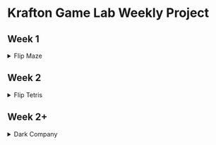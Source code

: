 # Krafton Game Lab Weekly Project

## Week 1
<details>
  <summary>Flip Maze</summary>
  
### Why

우리 게임을 한줄로 요약하면 다음과 같습니다: 

**“시점을 변화하며 / 장애물을 피하고/ 원거리 무기(자동 공격)로 몰려드는 적을 처치하며 / 최대한 오래 살아남아 점수를 올리는 게임”**

`시점 변화`  `장애물` `회피자동 공격` `오래 살아남기류`

### 핵심 기믹 : 시점 변환

- 2차원에서 도저히 지나갈 수 없게 다가오는 선은 시점을 옆으로 돌리면  피할 수 있는 선이 됩니다.
- 심지어 위에서 바라보면 점이 됩니다.
- 모든 각도에서 다가오는 장애물을 피하기 위해, 적절한 방향으로 시점을 돌려야 합니다!

### 의도한 재미 요소

- 장애물들을 가장 피하기 쉬운 시점으로 변환하는 ‘판단력’
- 시간이 지날수록 점점 빨라지는 장애물을 피하는 ‘순발력’
- 최고 점수를 자신과, 타인과 겨루는 ‘경쟁심’

### 제공하고자 하는 경험, 감정

이 게임을 플레이하는 여러분들이 게임 오버를 당했을때에는 다시 도전 하고자 하기를, 

최고 점수를 경신했을 때에는 주변인들에게 ‘너 이 기록 깨봐.’ 라 말하기를 바랍니다.

## How

<aside>
💡 핵심 재미

</aside>

### **경쟁요소와 점수 기록**

높은 점수를 목표로 하는 경쟁 요소를 통해 플레이어의 경쟁심을 자극하고 게임을 다시 플레이할 동기를 부여하고자 다음과 같은 방법을 사용하였습니다: 

- 점수와 리더보드 시스템
    - 리더보드 시스템을 통해 가장 높은 점수를 기록한 상**위 7명의 플레이어들을 시작화면과 엔딩화면에서 전시하여 게임내에서 그 업적을 치하**하고자 했습니다. 명확하고 직관적인 점수 비교를 통해 경쟁심을 원초적으로 자극하였고, 이 점수를 갱신하고자 게임을 재플레이하게 만드는 리텐션을 기대하였습니다.
    - 이러한 효과를 더욱 강화하기 위해 게임내에서 본인의 현 점수보다 높은 기록 중에서 가장 가까운 플레이어의 점수를 명시하고, 그 점수를 넘으면 다음으로 높은 점수를 명시하는 식으로 **단기적인 목표를 제시해 더욱 경쟁심을 고취**시키고자 하였습니다.

---

### **도전과 성취감**

장애물을 피하고 더 멀리 나아가는 행위로서 일시적으로 집중할 수 있는 도전과제를 제공하였습니다. 또한, 플레이어가 점점 더 어려운 상황을 극복하면서 자신의 기술과 반응 속도를 개선해 나가며 성취감을 느끼도록 다음과 같은 방법으로 유도하였습니다: 

- 스테이지 가시성 강화
    - **현 스테이지 단계를 보여주는 인게임 UI와 실시간으로 올라가는 점수 UI를 통해 현재 어떤 스테이지에 도달했는지를 명시**하여 플레이어로 하여금 본인의 성취도를 가늠하는 것을 용이하게 하였습니다.
- 시각적 보상
    - 게임 내 외형과 체력이 증강된 에픽 몬스터를 상대하여 쓰러트릴 시, 파워 업 또는 스피드 업 아이템을 취득할 수 있고, 그에 따른 인**게임 UI의 업그레이드를 통하여 본인의 캐릭터의 성장도를 가늠하는 것을 용이**하게 하였습니다.
    - 몬스터가 죽을 때 **파티클 효과가 나오게 설정하여 해당 적을 무찌르는 데 성공했다는 성취감**을 더 고양시키고자 하였습니다.

---

### **빠른 반응과 집중**

게임의 빠른 템포와 장애물 회피는 플레이어가 높은 집중력을 요구하고, 빠른 반응 속도를 기를 수 있습니다. 이로 인해 일시적인 도피와 몰입감을 제공합니다.

- 스테이지 가시성 강화
    - 스테이지의 보스에 해당하는 ‘특수패턴’ 페이즈 시작 전, 맵에 **빨간색 경고등**을 울리게 하는 전환 효과를 넣어 플레이어로 하여금 앞으로의 패턴에 **이목을 집중**시키고자 하였습니다.
- 장애물 회피 - 시점 변환
    - 장애물이 맵에 생성될 때, 맵을 사방향 90도의 **어느 시점으로 전환하느냐에 따라 달라지는 장애물의 형태 변화를 이용해 플레이어가 순간순간 최선의 즐거운 선택을 하게끔 설계**하였습니다. 네 방향 중 어느 방향으로 전환하느냐에 따라서 회피 여부가 결정되는 만큼, 적절한 선택이 요구됩니다.
    - 위와 동시에 플레이어는 추가 점수 획득을 위해 점수를 제공하는 아이템을 얻기 위해 현재의 안전한 위치를 떠나 다른 지점을 향해 리스크를 안고 이동을 해야 하기에 ‘**리스크 - 보상 vs 생존’ 중 어느것을 선택할지에 대한 순간적인 판단력을 요구**합니다.

## What

<aside>
💡 조작

</aside>

### 조작

**십자키:** 조작키 - 플레이어의 위치를 움직일 수 있습니다.

**WASD: 화면 전환 키:** 상하좌우로 플레이어의 시점을 변환할 수 있습니다. 예를 들어 W는 위쪽 방향으로 화면을 90도 전환, A키는 왼쪽 방향으로 화면을 90도 전환합니다.

<aside>
💡 기능

</aside>

**파워 업 아이템** - 플레이어 공격의 데미지를 1단계 상승시킵니다. 최대 단계는 3단계입니다.

![Untitled](https://github.com/user-attachments/assets/cc4831fb-7487-4b2d-843a-5c47294e1926)


**스피드 업 아이템** - 플레이어 공격의 스피드를 1단계 상승시킵니다. 최대 단계는 3단계입니다.

![Untitled (1)](https://github.com/user-attachments/assets/bf18aaac-14f4-4bab-92c4-4b5560e8ed87)

**체력 회복 아이템** - 플레이어가 잃은 체력하나를 회복시켜줍니다. 만약 체력이 가득차 있다면 점수를 올려줍니다.

![Untitled (2)](https://github.com/user-attachments/assets/90f268fc-cdcf-4ab7-869b-0a1376128b11)

**점수 업 아이템** - 맵의 랜덤한 위치에 생성되며, 취득 시 점수를 증가시킵니다.  

![Untitled (3)](https://github.com/user-attachments/assets/c1254054-1050-4bca-bb11-43fa9971418e)

<aside>
💡 레벨

</aside>

기본적인 게임루프는 스테이지가 올라감에 따라 피하기의 난이도 또한 상승하는 방식으로 진행되며, 하나의 스테이지는 약 30초 동안 진행됩니다. 

스테이지 시작 후 15초 동안은 일반패턴의 장애물이 나오는 패턴이 지속되며, 그 이후에는 플레이어의 빠른 반응을 요구하는 좀 더 어려운 ‘특수패턴’이 등장합니다. 

이 ‘특수패턴’에서 15초를 살아남으면 해당스테이지가 클리어되며, 스테이지 클리어 후에는 체력 회복 아이템이 주어집니다. 이를 취득할시 체력을 1칸 회복시켜주며, 장애물 속도가 상승된채로 다음 스테이지가 시작됩니다.

### 일반 패턴

1. 레이저
    - 바라보고 있는 방향 기준 상 하 좌 우에서 생성되어 날아옵니다.
2. 로켓
    - 레이저가 생성될 때 1/3 확률로 같이 생성됩니다.
    - 랜덤한 위치의 벽에서 생성 됩니다.
    - 일정시간 플레이어를 조준하고, 조준을 확정한 뒤 잠시 후 해당 방향으로 발사됩니다.
3. 적 생성
    - 플레이어를 추적하는 적이 생성됩니다.
    - Hp는 3입니다.
4. 특수 적 생성
    - 플레이어를 느리게 추적합니다.
    - 처치시 파워/스피드 증가 아이템을 랜덤으로 드랍합니다.

### 특수 패턴

1. 행동 범위 제한 후 장애물 생성주기 감소
    - 양 옆을 막아 행동 범위를 제한 한 후 장애물의 생성 주기가 절반으로 감소해 플레이어를 압박합니다.
      
![유도탄 연속 발사 PNG](https://github.com/user-attachments/assets/1a5de18c-c365-4cb8-b70a-0c95ddf1755b)

1. 로켓 연속 발사
    - 로켓을 20발 연속 발사합니다.

![유도턴 PNG](https://github.com/user-attachments/assets/f83cfc02-1c92-4411-bfa8-eeb912becd00)

1. 알맞은 시점 변환 강제 및 행동 범위 제한
    - ㄱ자 벽이 등장하여 플레이어가 올바를 위치로 이동하도록 합니다.

![ㄴ PNG](https://github.com/user-attachments/assets/8a134c1a-69cf-4845-9d6e-cf724096aa6e)

<aside>
💡 UI

</aside>

**인게임 UI**

![Untitled (4)](https://github.com/user-attachments/assets/261769e3-367d-4460-9de1-9cc6738c2800)

**파워 업** - 플레이어 공격 발사체의 데미지가 증가되는 아이템을 몇개 취득했는지 명시합니다. 

**스피드 업** - 플레이어 공격 발사체의 속도가 증가되는  아이템을 몇개 취득했는지 명시합니다. 

**스테이지** - 현재 몇번째 스테이지를 진행하고 있는지 명시합니다.

**라이프** - 현재 플레이어의 남은 hp를 명시합니다.

**점수** - 플레이어가 현재 몇점을 얻었는지를 명시합니다.  

**가장 가까운 점수** - 지금 현재 플레이어의 점수에 가장 근접한 이전 기록을 명시하여 경쟁심을 자극시킵니다.

**엔딩 씬 UI**

![Untitled (5)](https://github.com/user-attachments/assets/e4d50bc7-ba3f-4692-8c00-551f2785b4d3)

자신의 점수를 등록할지 여부를 묻습니다. 

점수를 등록하면 데이터베이스에 점수가 기록되며, 만약 상위 6위에 드는 점수라면 리더보드에 본인의 이름과 점수가 표시됩니다. 

이후에는 게임을 재개할 것인지 메인 홈으로 돌아갈 것인지를 선택할 수 있습니다.
</details>


## Week 2

<details>
  
  <summary>Flip Tetris</summary>
  
## 게임 소개


**장르: 3D 퍼즐**

**한 줄 소개: 3D 공간에서 진행하는 테트리스**

![Untitled (6)](https://github.com/user-attachments/assets/d0dc14db-48a9-45b5-9e71-2e1d93ad1555)

## Why

### **💡 기존 게임의 장점과 추가하고자 했던 요소의 결합!**

### 기존 게임에서 유지 & 강화하고자 했던 요소

- 시점 변화와 그에 맞는 컨셉
- 오락실 감성
- 랭킹 시스템

### **새롭게 추가하고자 했던 요소**

- 시점 변환으로 인해 달라지는 물체의 형태를 활용한 퍼즐
- 서버를 도입한 리더보드 시스템 ⇒ 무슨 재미?

### 핵심 재미

- 경쟁
- 전략

## How

### 💡 오락실 감성 + 퍼즐 = 테트리스

![Untitled (7)](https://github.com/user-attachments/assets/15fa0a77-86a5-4a40-a1f2-0485947fa81a)

### 💡 테트리스 + 시점 변화  = 6방향으로 진행하는 3D 테트리스

 ⇒ 고정되지 않은 낙하 시점으로 인해 플레이어는 다양한 전략을 시도할 수 있습니다.

![Untitled (8)](https://github.com/user-attachments/assets/6da093ab-d78d-4be5-be17-d7b88bcd45c1)

### 💡 랭킹 시스템 + 경쟁 시스템  = PlayFab Leaderboards를 활용한 온라인 랭킹 시스템

⇒ 타 플레이어의 점수 기록을 표시함으로써 경쟁심을 부추깁니다.

![Untitled (9)](https://github.com/user-attachments/assets/9efff3e3-ddaa-4b19-9fb5-f4aaab4c6428)

## What

### 게임 룰

- 랜덤하게 생성된 다양한 형태의 블록을 맵을 돌려가며 적절한 위치에 떨어트려 맵에 배치
- 방향과 상관 없이 한 면이 완전히 채워질 경우, 해당 면이 소멸하고 점수를 획득
- 소멸된 면에 수의 따라 추가 보너스 점수 지급
- 블록이 맵 밖을 벗어날 경우 게임 패배

### 조작법

- W,A,S,D: 맵 이동
- Q,E: 맵 회전
- 마우스 이동: 큐브 조작
- 마우스 왼쪽 클릭: 큐브 낙하
  </details>


## Week 2+
<details>
  <summary>Dark Company</summary>

  # Dark Company

# 게임 소개

![Untitled (10)](https://github.com/user-attachments/assets/b224a09c-da23-42ed-aa2e-2bac69622bc8)

### 장르: 타이쿤

### 게임 목표: **회사 경영자가 되어 직원을 고용하고, 다양한 경영 전략을 통해 회사를 성장시키는 것**

![Untitled (11)](https://github.com/user-attachments/assets/dfb679f8-1ede-4b0b-8630-6ad4d0b1b40a)

# 제작 의도

---

## Darkest Dungeon 선정 피쳐

### 영지 관리

![Untitled (12)](https://github.com/user-attachments/assets/d61afa27-ccbb-46a1-a789-7e1e06f48da5)

- 던전 내에서 발생할 수 있는 다양한 요소를 인지하고, 이를 최소화하기 위한 조치를 취한다.
- 영지의 성장과 관리를 통해 영웅을 효과적으로 관리한다.

### 스트레스 시스템

![Untitled (13)](https://github.com/user-attachments/assets/ead8a991-619f-4d59-abdf-28d22689b904)

- 영웅은 외부 요인에 의해 스트레스를 받는다.
- 영웅은 스트레스가 쌓이면 **돌발 행동**을 할 확률이 증가한다.
- 영웅이 사망하면 주변 영웅에게 스트레스가 **전염**된다.

### 랜덤 이벤트

![Untitled (14)](https://github.com/user-attachments/assets/52124bcc-7207-48d6-925a-9e36f6a8ad83)

- 주기적으로 영지에서 무작위 이벤트가 발생한다.
- 이러한 이벤트는 플레이어에게 **항상 이득이 되는 것은 아니다**.

## 어떤 재미를 주고 싶었는가?

### 긴장감

- 주기적으로 발생하는 무작위 이벤트는 예측 불가능한 상황을 제공합니다. 이러한 이벤트는 회사에 긍정적이거나 부정적인 영향을 미칠 수 있으며, 플레이어는 매번 다른 상황에 맞춰 전략을 조정해가며 매 순간 긴장감과 흥미를 느끼게 해주고 싶었습니다.

### 성취감

- 플레이어는 다양한 변수를 대비하기 위해 자원을 전략적으로 배분하고, 효과적으로 인력을 배치해야 합니다. 이를 통해 변수에 영향을 최대한 줄여가며, 회사를 안정적으로 성장시키는 과정에서 성취감을 느끼게 해주고 싶었습니다.

### **몰입감**

- 전략적 요소와 도전적인 상황들을 통해 플레이어의 전략을 발전시키고, 이를 통해 회사의 성공을 이끌어내는 과정에서 몰입을 느끼게 해주고 싶었습니다.

# 게임 구현

### 영지 관리

- 플레이어는 회사 관리를 통해 회사를 확장할 수 있으며, 이를 바탕으로 직원에게 다양한 영향을 미칠 수 있습니다.
- 플레이어는 직원을 고용하여 회사의 성장을 이끌어내고, 직원 관리를 통해 업그레이드 및 특성을 효과적으로 관리할 수 있습니다.

<p align="center">
  <img src="https://github.com/user-attachments/assets/3bc523c6-9d43-4a8e-856d-4b7b4c8abc8d" width="30%" />
  <img src="https://github.com/user-attachments/assets/33aa2f6c-aa53-429e-8514-e15d1a582820" width="30%" />
  <img src="https://github.com/user-attachments/assets/4a654332-8b58-4013-8f02-2165a4c380b3" width="30%" />
</p>

### 스트레스 시스템

- 직원은 근무시간이 초과되면 스트레스를 받습니다.
- 직원은 급여 지급이 늦어질수록 스트레스를 받습니다.
- 스트레스 수치가 200이 넘어가게 되면 직원은 사망하게 됩니다.
- 직원이 사망하게 되면 다른 직원들도 영향을 받아 스트레스를 받게 됩니다.

<p align="center">
  <img src="https://github.com/user-attachments/assets/0ac2e3d2-a95d-465d-b753-23165d1012f8" width="30%" />
  <img src="https://github.com/user-attachments/assets/7effb426-07ba-442a-ae28-f834c5fc117f" width="30%" />
  <img src="https://github.com/user-attachments/assets/e61a566d-fdea-419c-9c9c-09fb292b827a" width="30%" />
</p>

### 랜덤 이벤트

- 게임 내 이벤트는 시스템에서 일어나는 이벤트와, 직원으로 인해 일어나는 이벤트로 구분됩니다.
- 게임 내 이벤트는 긍정적인 요소와 부정적인 요소가 모두 있습니다.
- 게임 내에는 행운 아이템이 있으며, 이를 통해 플레이어가 부정적인 이벤트가 등장하는 확률을 사전에 줄일 수 있습니다.

<p align="center">
  <img src="https://github.com/user-attachments/assets/6f9a783c-7903-4b71-9694-b49f2082f6e7" width="30%" />
  <img src="https://github.com/user-attachments/assets/353600c6-9685-4f31-b5cd-d341efbe3bda" width="30%" />
  <img src="https://github.com/user-attachments/assets/f3004c9a-2993-4d48-954d-c1135e8af0c8" width="30%" />
</p>

</deatils>
